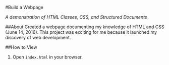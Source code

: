 #Build a Webpage

_A demonstration of HTML Classes, CSS, and Structured Documents_

##About
Created a webpage documenting my knowledge of HTML and CSS (June 14, 2016).
This project was exciting for me because it launched my discovery of web development.

##How to View
1. Open `index.html` in your browser.



